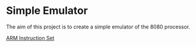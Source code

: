 # Simple Emulator
The aim of this project is to create a simple emulator of the 8080 processor.

[ARM Instruction Set](https://iitd-plos.github.io/col718/ref/arm-instructionset.pdf?fbclid=IwAR2Omg5KTJEN4Y_JP3AOo5BHRxbg6mmCV6log7gtZfMvsVR5b-jPnMIjGeI)
